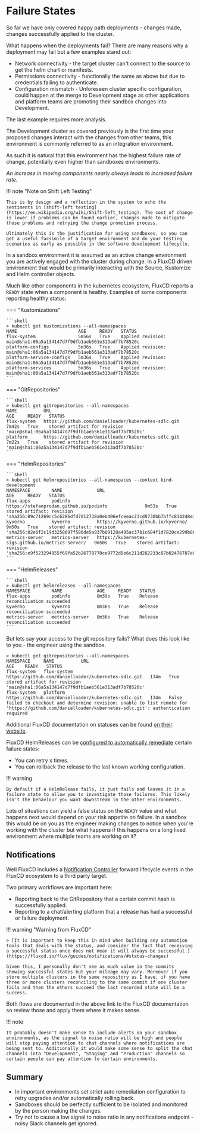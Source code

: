 # Failure States

So far we have only covered happy path deployments - changes made, changes successfully applied to the cluster.

What happens when the deployments fail? There are many reasons why a deployment may fail but a few examples stand out:

- Network connectivity - the target cluster can't connect to the source to get the helm chart or manifests.
- Permissions connectivity - functionally the same as above but due to credentials failing to authenticate.
- Configuration mismatch - Unforeseen cluster specific configuration, could happen at the merge to Development stage as other applications and platform teams are promoting their sandbox changes into Development.

The last example requires more analysis.

The Development cluster as covered previously is the first time your proposed changes interact with the changes from other teams, this environment is commonly referred to as an integration environment.

As such it is natural that this environment has the highest failure rate of change, potentially even higher than sandboxes environments.

_An increase in moving components nearly always leads to increased failure rate._

!!! note "Note on Shift Left Testing"

    This is by design and a reflection in the system to echo the sentiments in [shift-left testing](https://en.wikipedia.org/wiki/Shift-left_testing). The cost of change is lower if problems can be found earlier, changes made to mitigate those problems and retrying the change promotion process.

    Ultimately this is the justification for using sandboxes, so you can get a useful facsimile of a target environment and do your testing scenarios as early as possible in the software development lifecycle.

In a sandbox environment it is assumed as an active change environment you are actively engaged with the cluster during change. In a FluxCD driven environment that would be primarily interacting with the Source, Kustomize and Helm controller objects.

Much like other components in the kubernetes ecosystem, FluxCD reports a `READY` state when a component is healthy. Examples of some components reporting healthy status:

=== "Kustomizations"

    ```shell
    > kubectl get kustomizations --all-namespaces
    NAME                       AGE     READY   STATUS
    flux-system                5m56s   True    Applied revision: main@sha1:06a5a134147d7f9dfb1aeb561e313adf7b78520c
    platform-configs           5m36s   True    Applied revision: main@sha1:06a5a134147d7f9dfb1aeb561e313adf7b78520c
    platform-service-configs   5m36s   True    Applied revision: main@sha1:06a5a134147d7f9dfb1aeb561e313adf7b78520c
    platform-services          5m36s   True    Applied revision: main@sha1:06a5a134147d7f9dfb1aeb561e313adf7b78520c
    ```

=== "GitRepositories"

    ```shell
    > kubectl get gitrepositories --all-namespaces
    NAME          URL                                                   AGE     READY   STATUS
    flux-system   https://github.com/danielloader/kubernetes-sdlc.git   7m42s   True    stored artifact for revision 'main@sha1:06a5a134147d7f9dfb1aeb561e313adf7b78520c'
    platform      https://github.com/danielloader/kubernetes-sdlc.git   7m22s   True    stored artifact for revision 'main@sha1:06a5a134147d7f9dfb1aeb561e313adf7b78520c'
    ```

=== "HelmRepositories"

    ```shell
    > kubectl get helmrepositories --all-namespaces --context kind-development
    NAMESPACE        NAME             URL                                                 AGE     READY   STATUS
    flux-apps        podinfo          https://stefanprodan.github.io/podinfo              9m53s   True    stored artifact: revision 'sha256:09c71269cc5c6286dfd7012738a0eb406efceeac23cd0730bb7bffc814248e38'
    kyverno          kyverno          https://kyverno.github.io/kyverno/                  9m50s   True    stored artifact: revision 'sha256:02e6f2c19d3258697f586de5a937b09128a495ac37b1c684f1d7820ce299b860'
    metrics-server   metrics-server   https://kubernetes-sigs.github.io/metrics-server/   9m50s   True    stored artifact: revision 'sha256:e9f523294955f69fa52b26770770ce9772d0e6c211d282233c87b02476787e6c'
    ```

=== "HelmReleases"

    ```shell
    > kubectl get helmreleases --all-namespaces
    NAMESPACE        NAME             AGE     READY   STATUS
    flux-apps        podinfo          8m39s   True    Release reconciliation succeeded
    kyverno          kyverno          8m36s   True    Release reconciliation succeeded
    metrics-server   metrics-server   8m36s   True    Release reconciliation succeeded
    ```

But lets say your access to the git repository fails? What does this look like to you - the engineer using the sandbox.

```shell
> kubectl get gitrepositories --all-namespaces
NAMESPACE     NAME          URL                                                   AGE    READY   STATUS
flux-system   flux-system   https://github.com/danielloader/kubernetes-sdlc.git   134m   True    stored artifact for revision 'main@sha1:06a5a134147d7f9dfb1aeb561e313adf7b78520c'
flux-system   platform      https://github.com/danielloader/kubernetes-sdlc.git   134m   False   failed to checkout and determine revision: unable to list remote for 'https://github.com/danielloader/kubernetes-sdlc.git': authentication required
```

Additional FluxCD documentation on statuses can be found [on their website](https://fluxcd.io/flux/components/helm/helmreleases/#status).

FluxCD HelmReleases can be [configured to automatically remediate](https://fluxcd.io/flux/components/helm/helmreleases/#configuring-failure-remediation) certain failure states:

- You can retry x times.
- You can rollback the release to the last known working configuration.

!!! warning

    By default if a HelmRelease fails, it just fails and leaves it in a failure state to allow you to investigate those failures. This likely isn't the behaviour you want downstream in the other environments.

Lots of situations can yield a false status on the `READY` value and what happens next would depend on your risk appetite on failure. In a sandbox this would be on you as the engineer making changes to notice when you're working with the cluster but what happens if this happens on a long lived environment where multiple teams are working on it?

## Notifications

Well FluxCD includes a [Notification Controller](https://fluxcd.io/flux/guides/notifications/) forward lifecycle events in the FluxCD ecosystem to a third party target.

Two primary workflows are important here:

- Reporting back to the GitRepository that a certain commit hash is successfully applied.
- Reporting to a chat/alerting platform that a release has had a successful or failure deployment.

!!! warning "Warning from FluxCD"

    > [It is important to keep this in mind when building any automation tools that deals with the status, and consider the fact that receiving a successful status once does not mean it will always be successful.](https://fluxcd.io/flux/guides/notifications/#status-changes)

    Given this, I personally don't see as much value in the commits showing successful states but your mileage may vary. Moreover if you store multiple clusters in the same repository as I have, if you have three or more clusters reconciling to the same commit if one cluster fails and then the others succeed the last recorded state will be a success. 

Both flows are documented in the above link to the FluxCD documentation so review those and apply them where it makes sense.

!!! note

    It probably doesn't make sense to include alerts on your sandbox environments, as the signal to noise ratio will be high and people will stop paying attention to chat channels where notifications are being sent to. Additionally it would make some sense to split the chat channels into "Development", "Staging" and "Production" channels so certain people can pay attention to certain environments.

## Summary

- In important environments set strict auto remediation configuration to retry upgrades and/or automatically rolling back.
- Sandboxes should be perfectly sufficient to be isolated and monitored by the person making the changes.
- Try not to cause a low signal to noise ratio in any notifications endpoint - noisy Slack channels get ignored.